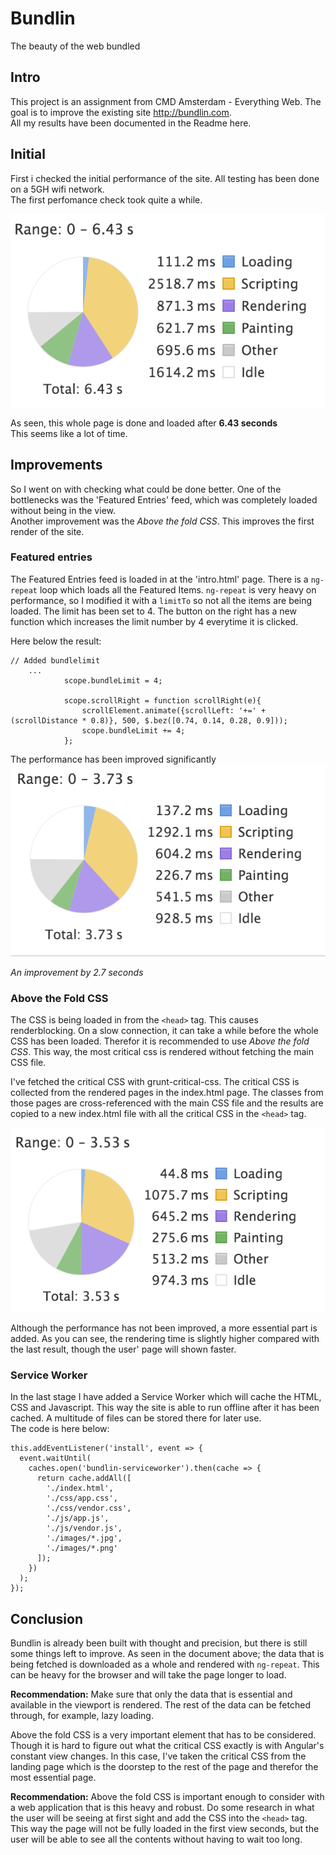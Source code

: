 # Bundlin  
The beauty of the web bundled

## Intro  
This project is an assignment from CMD Amsterdam - Everything Web. The goal is to improve the existing site http://bundlin.com.  
All my results have been documented in the Readme here.  

## Initial  
First i checked the initial performance of the site. All testing has been done on a 5GH wifi network.  
The first perfomance check took quite a while.

![init](readme-images/start.png)  
  
As seen, this whole page is done and loaded after **6.43 seconds**  
This seems like a lot of time.  

## Improvements  
So I went on with checking what could be done better. One of the bottlenecks was the 'Featured Entries' feed, which was completely loaded without being in the view.  
Another improvement was the *Above the fold CSS*. This improves the first render of the site.

### Featured entries  
The Featured Entries feed is loaded in at the 'intro.html' page. There is a `ng-repeat` loop which loads all the Featured Items. `ng-repeat` is very heavy on performance, so I modified it with a `limitTo` so not all the items are being loaded.
The limit has been set to 4. The button on the right has a new function which increases the limit number by 4 everytime it is clicked. 
  
Here below the result:
```
// Added bundlelimit
    ...
            scope.bundleLimit = 4;

            scope.scrollRight = function scrollRight(e){
                scrollElement.animate({scrollLeft: '+=' + (scrollDistance * 0.8)}, 500, $.bez([0.74, 0.14, 0.28, 0.9]));
                scope.bundleLimit += 4;
            };
```  
The performance has been improved significantly  
![limit](readme-images/limit.png)  

*An improvement by 2.7 seconds*  

### Above the Fold CSS  
The CSS is being loaded in from the `<head>` tag. This causes renderblocking. On a slow connection, it can take a while before the whole CSS has been loaded. Therefor it is recommended to use *Above the fold CSS*. This way, the most critical css is rendered without fetching the main CSS file.  

I've fetched the critical CSS with grunt-critical-css. The critical CSS is collected from the rendered pages in the index.html page. The classes from those pages are cross-referenced with the main CSS file and the results are copied to a new index.html file with all the critical CSS in the `<head>` tag.  

![above](readme-images/above.png)  

Although the performance has not been improved, a more essential part is added. As you can see, the rendering time is slightly higher compared with the last result, though the user' page will shown faster.  

### Service Worker  
In the last stage I have added a Service Worker which will cache the HTML, CSS and Javascript. This way the site is able to run offline after it has been cached. A multitude of files can be stored there for later use.  
The code is here below:  
``` 
this.addEventListener('install', event => {
  event.waitUntil(
    caches.open('bundlin-serviceworker').then(cache => {
      return cache.addAll([
        './index.html',
        './css/app.css',
        './css/vendor.css',
        './js/app.js',
        './js/vendor.js',
        './images/*.jpg',
        './images/*.png'
      ]);
    })
  );
});
```

## Conclusion 

Bundlin is already been built with thought and precision, but there is still some things left to improve. As seen in the document above; the data that is being fetched is downloaded as a whole and rendered with `ng-repeat`. This can be heavy for the browser and will take the page longer to load. 

**Recommendation:** Make sure that only the data that is essential and available in the viewport is rendered. The rest of the data can be fetched through, for example, lazy loading.  

Above the fold CSS is a very important element that has to be considered. Though it is hard to figure out what the critical CSS exactly is with Angular's constant view changes. In this case, I've taken the critical CSS from the landing page which is the doorstep to the rest of the page and therefor the most essential page.  

**Recommendation:** Above the fold CSS is important enough to consider with a web application that is this heavy and robust. Do some research in what the user will be seeing at first sight and add the CSS into the `<head>` tag. This way the page will not be fully loaded in the first view seconds, but the user will be able to see all the contents without having to wait too long.


